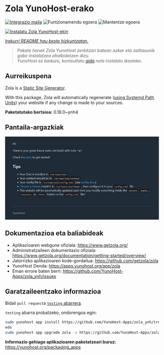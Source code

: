 <!--
Ohart ongi: README hau automatikoki sortu da <https://github.com/YunoHost/apps/tree/master/tools/readme_generator>ri esker
EZ editatu eskuz.
-->

# Zola YunoHost-erako

[![Integrazio maila](https://dash.yunohost.org/integration/zola.svg)](https://dash.yunohost.org/appci/app/zola) ![Funtzionamendu egoera](https://ci-apps.yunohost.org/ci/badges/zola.status.svg) ![Mantentze egoera](https://ci-apps.yunohost.org/ci/badges/zola.maintain.svg)

[![Instalatu Zola YunoHost-ekin](https://install-app.yunohost.org/install-with-yunohost.svg)](https://install-app.yunohost.org/?app=zola)

*[Irakurri README hau beste hizkuntzatan.](./ALL_README.md)*

> *Pakete honek Zola YunoHost zerbitzari batean azkar eta zailtasunik gabe instalatzea ahalbidetzen dizu.*  
> *YunoHost ez baduzu, kontsultatu [gida](https://yunohost.org/install) nola instalatu ikasteko.*

## Aurreikuspena

Zola is a [Static Site Generator](https://en.wikipedia.org/wiki/Static_site_generator).

With this package, Zola will automatically regenerate ([using Systemd Path Units](https://www.putorius.net/systemd-path-units.html)) your website if any change is made to your sources.


**Paketatutako bertsioa:** 0.18.0~ynh4

## Pantaila-argazkiak

![Zola(r)en pantaila-argazkia](./doc/screenshots/zola-screenshot.jpg)

## Dokumentazioa eta baliabideak

- Aplikazioaren webgune ofiziala: <https://www.getzola.org/>
- Administratzaileen dokumentazio ofiziala: <https://www.getzola.org/documentation/getting-started/overview/>
- Jatorrizko aplikazioaren kode-gordailua: <https://github.com/getzola/zola>
- YunoHost Denda: <https://apps.yunohost.org/app/zola>
- Eman errore baten berri: <https://github.com/YunoHost-Apps/zola_ynh/issues>

## Garatzaileentzako informazioa

Bidali `pull request`a [`testing` abarrera](https://github.com/YunoHost-Apps/zola_ynh/tree/testing).

`testing` abarra probatzeko, ondorengoa egin:

```bash
sudo yunohost app install https://github.com/YunoHost-Apps/zola_ynh/tree/testing --debug
edo
sudo yunohost app upgrade zola -u https://github.com/YunoHost-Apps/zola_ynh/tree/testing --debug
```

**Informazio gehiago aplikazioaren paketatzeari buruz:** <https://yunohost.org/packaging_apps>

